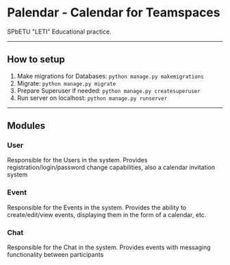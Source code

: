 # Palendar - Calendar for Teamspaces
SPbETU "LETI" Educational practice.

----
## How to setup
1. Make migrations for Databases: `python manage.py makemigrations`
2. Migrate: `python manage.py migrate`
3. Prepare Superuser if needed: `python manage.py createsuperuser`
4. Run server on localhost: `python manage.py runserver`

____
## Modules

### User
Responsible for the Users in the system.
Provides registration/login/password change capabilities, 
also a calendar invitation system

### Event
Responsible for the Events in the system.
Provides the ability to create/edit/view events,
displaying them in the form of a calendar, etc.

### Chat
Responsible for the Chat in the system.
Provides events with messaging functionality between participants
